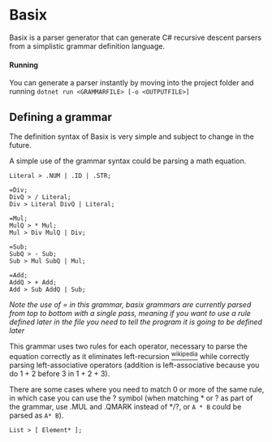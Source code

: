 # Basix

Basix is a parser generator that can generate C# recursive descent parsers from a simplistic grammar definition language.

#### Running
You can generate a parser instantly by moving into the project folder and running `dotnet run <GRAMMARFILE> [-o <OUTPUTFILE>]`

## Defining a grammar
The definition syntax of Basix is very simple and subject to change in the future.

A simple use of the grammar syntax could be parsing a math equation.
```
Literal > .NUM | .ID | .STR;

=Div;
DivQ > / Literal;
Div > Literal DivQ | Literal;

=Mul;
MulQ > * Mul;
Mul > Div MulQ | Div;

=Sub;
SubQ > - Sub;
Sub > Mul SubQ | Mul;

=Add;
AddQ > + Add;
Add > Sub AddQ | Sub;
```

*Note the use of = in this grammar, basix grammars are currently parsed from top to bottom with a single pass, meaning if you want to use a rule defined later in the file you need to tell the program it is going to be defined later*

This grammar uses two rules for each operator, necessary to parse the equation correctly as it eliminates left-recursion [<sup>wikipedia</sup>](https://en.wikipedia.org/wiki/Left_recursion) while correctly parsing left-associative operators (addition is left-associative because you do 1 + 2 before 3 in 1 + 2 + 3).

There are some cases where you need to match 0 or more of the same rule, in which case you can use the ? symbol (when matching * or ? as part of the grammar, use .MUL and .QMARK instead of */?, or `A * B` could be parsed as `A* B`).

`List > [ Element* ];`